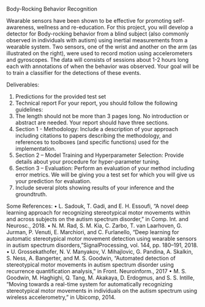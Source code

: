 Body-Rocking Behavior Recognition

Wearable sensors have been shown to be effective for promoting self-awareness, wellness and re-education. 
For this project, you will develop a detector for Body-rocking behavior from a blind subject (also commonly observed in individuals with autism) using inertial measurements from a wearable system. 
Two sensors, one of the wrist and another on the arm (as illustrated on the right), were used to record motion using accelerometers and gyroscopes. 
The data will consists of sessions about 1-2 hours long each with annotations of when the behavior was observed. 
Your goal will be to train a classifier for the detections of these events.

Deliverables:

1. Predictions for the provided test set
2. Technical report
For your report, you should follow the following guidelines:
1. The length should not be more than 3 pages long. No introduction or abstract are needed. Your report should have three sections.
2. Section 1 - Methodology: Include a description of your approach including citations to papers describing the methodology, and references to toolboxes (and specific functions) used for the implementation.
3. Section 2 – Model Training and Hyperparameter Selection: Provide details about your procedure for hyper-parameter tuning.
4. Section 3 – Evaluation: Perform an evaluation of your method including error metrics. We will be giving you a test set for which you will give us your prediction for evaluation.
5. Include several plots showing results of your inference and the groundtruth.
 
Some References:
• L. Sadouk, T. Gadi, and E. H. Essoufi, “A novel deep learning approach for recognizing stereotypical motor movements within and across subjects on the autism spectrum disorder,” in Comp. Int. and Neurosc., 2018.
• N. M. Rad, S. M. Kia, C. Zarbo, T. van Laarhoven, G. Jurman, P. Venuti, E. Marchiori, and C. Furlanello, “Deep learning for automatic stereotypical motor movement detection using wearable sensors in autism spectrum disorders,”SignalProcessing, vol. 144, pp. 180–191, 2018.
• U. Grossekathofer, N. V. Manyakov, V. Mihajlovic, G. Pandina, A. Skalkin, S. Ness, A. Bangerter, and M. S. Goodwin, “Automated detection of stereotypical motor movements in autism spectrum disorder using recurrence quantification analysis,” in Front. Neuroinform., 2017
• M. S. Goodwin, M. Haghighi, Q. Tang, M. Akakaya, D. Erdogmus, and S. S. Intille, “Moving towards a real-time system for automatically recognizing stereotypical motor movements in individuals on the autism spectrum using wireless accelerometry,” in Ubicomp, 2014.
